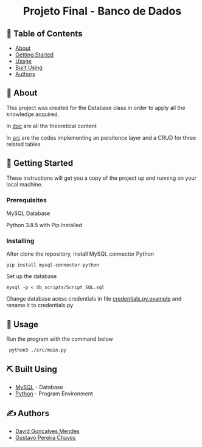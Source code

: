 <h1 align="center">Projeto Final - Banco de Dados</h3>

## 📝 Table of Contents

- [About](#about)
- [Getting Started](#getting_started)
- [Usage](#usage)
- [Built Using](#built_using)
- [Authors](#authors)

## 🧐 About <a name = "about"></a>

This project was created for the Database class in order to apply all the knowledge acquired. 

In [doc](./doc) are all the theoretical content

In [src](./src) are the codes implementing an persitence layer and a CRUD for three related tables

## 🏁 Getting Started <a name = "getting_started"></a>

These instructions will get you a copy of the project up and running on your local machine.

### Prerequisites

MySQL Database

Python 3.8.5 with Pip Installed

### Installing

After clone the repository, install MySQL connector Python
```
pip install mysql-connector-python
```
Set up the database
```
mysql -p < db_scripts/Script_SQL.sql
```
Change database acess credentials in file [credentials.py.example](./src/credentials.py.example) and rename it to credentials.py


## 🎈 Usage <a name="usage"></a>

Run the program with the command below
```
 python3 ./src/main.py
```


## ⛏️ Built Using <a name = "built_using"></a>

- [MySQL](https://www.mysql.com/) - Database
- [Python](https://www.python.org/) - Program Environment

## ✍️ Authors <a name = "authors"></a>

- [David Gonçalves Mendes](https://github.com/DavidsonGM)
- [Gustavo Pereira Chaves](https://github.com/gustavo-oo)
